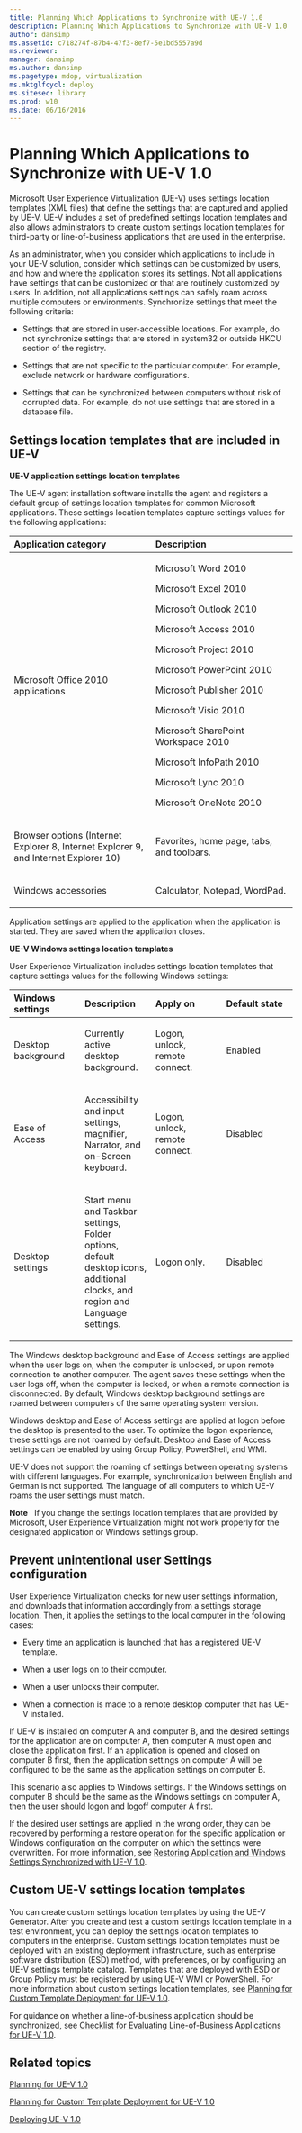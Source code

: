 ```yaml
---
title: Planning Which Applications to Synchronize with UE-V 1.0
description: Planning Which Applications to Synchronize with UE-V 1.0
author: dansimp
ms.assetid: c718274f-87b4-47f3-8ef7-5e1bd5557a9d
ms.reviewer: 
manager: dansimp
ms.author: dansimp
ms.pagetype: mdop, virtualization
ms.mktglfcycl: deploy
ms.sitesec: library
ms.prod: w10
ms.date: 06/16/2016
---
```



# Planning Which Applications to Synchronize with UE-V 1.0


Microsoft User Experience Virtualization (UE-V) uses settings location templates (XML files) that define the settings that are captured and applied by UE-V. UE-V includes a set of predefined settings location templates and also allows administrators to create custom settings location templates for third-party or line-of-business applications that are used in the enterprise.

As an administrator, when you consider which applications to include in your UE-V solution, consider which settings can be customized by users, and how and where the application stores its settings. Not all applications have settings that can be customized or that are routinely customized by users. In addition, not all applications settings can safely roam across multiple computers or environments. Synchronize settings that meet the following criteria:

-   Settings that are stored in user-accessible locations. For example, do not synchronize settings that are stored in system32 or outside HKCU section of the registry.

-   Settings that are not specific to the particular computer. For example, exclude network or hardware configurations.

-   Settings that can be synchronized between computers without risk of corrupted data. For example, do not use settings that are stored in a database file.

## Settings location templates that are included in UE-V


**UE-V application settings location templates**

The UE-V agent installation software installs the agent and registers a default group of settings location templates for common Microsoft applications. These settings location templates capture settings values for the following applications:

<table>
<colgroup>
<col width="50%" />
<col width="50%" />
</colgroup>
<thead>
<tr class="header">
<th align="left"><strong>Application category</strong></th>
<th align="left"><strong>Description</strong></th>
</tr>
</thead>
<tbody>
<tr class="odd">
<td align="left"><p>Microsoft Office 2010 applications</p></td>
<td align="left"><p>Microsoft Word 2010</p>
<p>Microsoft Excel 2010</p>
<p>Microsoft Outlook 2010</p>
<p>Microsoft Access 2010</p>
<p>Microsoft Project 2010</p>
<p>Microsoft PowerPoint 2010</p>
<p>Microsoft Publisher 2010</p>
<p>Microsoft Visio 2010</p>
<p>Microsoft SharePoint Workspace 2010</p>
<p>Microsoft InfoPath 2010</p>
<p>Microsoft Lync 2010</p>
<p>Microsoft OneNote 2010</p></td>
</tr>
<tr class="even">
<td align="left"><p>Browser options (Internet Explorer 8, Internet Explorer 9, and Internet Explorer 10)</p></td>
<td align="left"><p>Favorites, home page, tabs, and toolbars.</p></td>
</tr>
<tr class="odd">
<td align="left"><p>Windows accessories</p></td>
<td align="left"><p>Calculator, Notepad, WordPad.</p></td>
</tr>
</tbody>
</table>

 

Application settings are applied to the application when the application is started. They are saved when the application closes.

**UE-V Windows settings location templates**

User Experience Virtualization includes settings location templates that capture settings values for the following Windows settings:

<table>
<colgroup>
<col width="25%" />
<col width="25%" />
<col width="25%" />
<col width="25%" />
</colgroup>
<thead>
<tr class="header">
<th align="left">Windows settings</th>
<th align="left">Description</th>
<th align="left">Apply on</th>
<th align="left">Default state</th>
</tr>
</thead>
<tbody>
<tr class="odd">
<td align="left"><p>Desktop background</p></td>
<td align="left"><p>Currently active desktop background.</p></td>
<td align="left"><p>Logon, unlock, remote connect.</p></td>
<td align="left"><p>Enabled</p></td>
</tr>
<tr class="even">
<td align="left"><p>Ease of Access</p></td>
<td align="left"><p>Accessibility and input settings, magnifier, Narrator, and on-Screen keyboard.</p></td>
<td align="left"><p>Logon, unlock, remote connect.</p></td>
<td align="left"><p>Disabled</p></td>
</tr>
<tr class="odd">
<td align="left"><p>Desktop settings</p></td>
<td align="left"><p>Start menu and Taskbar settings, Folder options, default desktop icons, additional clocks, and region and Language settings.</p></td>
<td align="left"><p>Logon only.</p></td>
<td align="left"><p>Disabled</p></td>
</tr>
</tbody>
</table>

 

The Windows desktop background and Ease of Access settings are applied when the user logs on, when the computer is unlocked, or upon remote connection to another computer. The agent saves these settings when the user logs off, when the computer is locked, or when a remote connection is disconnected. By default, Windows desktop background settings are roamed between computers of the same operating system version.

Windows desktop and Ease of Access settings are applied at logon before the desktop is presented to the user. To optimize the logon experience, these settings are not roamed by default. Desktop and Ease of Access settings can be enabled by using Group Policy, PowerShell, and WMI.

UE-V does not support the roaming of settings between operating systems with different languages. For example, synchronization between English and German is not supported. The language of all computers to which UE-V roams the user settings must match.

**Note**  
If you change the settings location templates that are provided by Microsoft, User Experience Virtualization might not work properly for the designated application or Windows settings group.

 

## <a href="" id="prevent-unintentional-user-settings-configuration-"></a>Prevent unintentional user Settings configuration


User Experience Virtualization checks for new user settings information, and downloads that information accordingly from a settings storage location. Then, it applies the settings to the local computer in the following cases:

-   Every time an application is launched that has a registered UE-V template.

-   When a user logs on to their computer.

-   When a user unlocks their computer.

-   When a connection is made to a remote desktop computer that has UE-V installed.

If UE-V is installed on computer A and computer B, and the desired settings for the application are on computer A, then computer A must open and close the application first. If an application is opened and closed on computer B first, then the application settings on computer A will be configured to be the same as the application settings on computer B.

This scenario also applies to Windows settings. If the Windows settings on computer B should be the same as the Windows settings on computer A, then the user should logon and logoff computer A first.

If the desired user settings are applied in the wrong order, they can be recovered by performing a restore operation for the specific application or Windows configuration on the computer on which the settings were overwritten. For more information, see [Restoring Application and Windows Settings Synchronized with UE-V 1.0](restoring-application-and-windows-settings-synchronized-with-ue-v-10.md).

## Custom UE-V settings location templates


You can create custom settings location templates by using the UE-V Generator. After you create and test a custom settings location template in a test environment, you can deploy the settings location templates to computers in the enterprise. Custom settings location templates must be deployed with an existing deployment infrastructure, such as enterprise software distribution (ESD) method, with preferences, or by configuring an UE-V settings template catalog. Templates that are deployed with ESD or Group Policy must be registered by using UE-V WMI or PowerShell. For more information about custom settings location templates, see [Planning for Custom Template Deployment for UE-V 1.0](planning-for-custom-template-deployment-for-ue-v-10.md).

For guidance on whether a line-of-business application should be synchronized, see [Checklist for Evaluating Line-of-Business Applications for UE-V 1.0](checklist-for-evaluating-line-of-business-applications-for-ue-v-10.md).

## Related topics


[Planning for UE-V 1.0](planning-for-ue-v-10.md)

[Planning for Custom Template Deployment for UE-V 1.0](planning-for-custom-template-deployment-for-ue-v-10.md)

[Deploying UE-V 1.0](deploying-ue-v-10.md)

 

 





